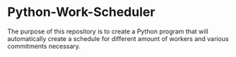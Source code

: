 # Python-Work-Scheduler
The purpose of this repository is to create a Python program that will automatically create a schedule for different amount of workers and various commitments necessary.
